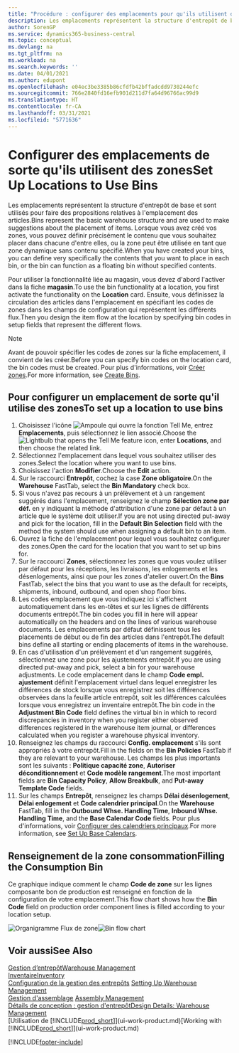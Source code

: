 ```yaml
---
title: "Procédure : configurer des emplacements pour qu'ils utilisent des zones | Microsoft Docs"
description: Les emplacements représentent la structure d'entrepôt de base et sont utilisés pour faire des propositions relatives à l'emplacement des articles. Lorsque vous avez créé vos zones, vous pouvez définir précisément le contenu que vous souhaitez placer dans chacune d'entre elles, ou la zone peut être utilisée en tant que zone dynamique sans contenu spécifié.
author: SorenGP
ms.service: dynamics365-business-central
ms.topic: conceptual
ms.devlang: na
ms.tgt_pltfrm: na
ms.workload: na
ms.search.keywords: ''
ms.date: 04/01/2021
ms.author: edupont
ms.openlocfilehash: e04ec3be3385b86cfdfb42bffadcdd9730244efc
ms.sourcegitcommit: 766e2840fd16efb901d211d7fa64d96766ac99d9
ms.translationtype: HT
ms.contentlocale: fr-CA
ms.lasthandoff: 03/31/2021
ms.locfileid: "5771636"
---
```

# <a name="set-up-locations-to-use-bins"></a><span data-ttu-id="f5d7b-104">Configurer des emplacements de sorte qu'ils utilisent des zones</span><span class="sxs-lookup"><span data-stu-id="f5d7b-104">Set Up Locations to Use Bins</span></span>
<span data-ttu-id="f5d7b-105">Les emplacements représentent la structure d'entrepôt de base et sont utilisés pour faire des propositions relatives à l'emplacement des articles.</span><span class="sxs-lookup"><span data-stu-id="f5d7b-105">Bins represent the basic warehouse structure and are used to make suggestions about the placement of items.</span></span> <span data-ttu-id="f5d7b-106">Lorsque vous avez créé vos zones, vous pouvez définir précisément le contenu que vous souhaitez placer dans chacune d'entre elles, ou la zone peut être utilisée en tant que zone dynamique sans contenu spécifié.</span><span class="sxs-lookup"><span data-stu-id="f5d7b-106">When you have created your bins, you can define very specifically the contents that you want to place in each bin, or the bin can function as a floating bin without specified contents.</span></span>  

<span data-ttu-id="f5d7b-107">Pour utiliser la fonctionnalité liée au magasin, vous devez d'abord l'activer dans la fiche **magasin**.</span><span class="sxs-lookup"><span data-stu-id="f5d7b-107">To use the bin functionality at a location, you first activate the functionality on the **Location** card.</span></span> <span data-ttu-id="f5d7b-108">Ensuite, vous définissez la circulation des articles dans l'emplacement en spécifiant les codes de zones dans les champs de configuration qui représentent les différents flux.</span><span class="sxs-lookup"><span data-stu-id="f5d7b-108">Then you design the item flow at the location by specifying bin codes in setup fields that represent the different flows.</span></span>  

> [!NOTE]  
>  <span data-ttu-id="f5d7b-109">Avant de pouvoir spécifier les codes de zones sur la fiche emplacement, il convient de les créer.</span><span class="sxs-lookup"><span data-stu-id="f5d7b-109">Before you can specify bin codes on the location card, the bin codes must be created.</span></span> <span data-ttu-id="f5d7b-110">Pour plus d'informations, voir [Créer zones](warehouse-how-to-create-individual-bins.md).</span><span class="sxs-lookup"><span data-stu-id="f5d7b-110">For more information, see [Create Bins](warehouse-how-to-create-individual-bins.md).</span></span>  

## <a name="to-set-up-a-location-to-use-bins"></a><span data-ttu-id="f5d7b-111">Pour configurer un emplacement de sorte qu'il utilise des zones</span><span class="sxs-lookup"><span data-stu-id="f5d7b-111">To set up a location to use bins</span></span>  
1.  <span data-ttu-id="f5d7b-112">Choisissez l'icône ![Ampoule qui ouvre la fonction Tell Me](media/ui-search/search_small.png "Dites-moi ce que vous voulez faire"), entrez **Emplacements**, puis sélectionnez le lien associé.</span><span class="sxs-lookup"><span data-stu-id="f5d7b-112">Choose the ![Lightbulb that opens the Tell Me feature](media/ui-search/search_small.png "Tell me what you want to do") icon, enter **Locations**, and then choose the related link.</span></span>  
2.  <span data-ttu-id="f5d7b-113">Sélectionnez l'emplacement dans lequel vous souhaitez utiliser des zones.</span><span class="sxs-lookup"><span data-stu-id="f5d7b-113">Select the location where you want to use bins.</span></span>  
3.  <span data-ttu-id="f5d7b-114">Choisissez l'action **Modifier**.</span><span class="sxs-lookup"><span data-stu-id="f5d7b-114">Choose the **Edit** action.</span></span>  
4.  <span data-ttu-id="f5d7b-115">Sur le raccourci **Entrepôt**, cochez la case **Zone obligatoire**.</span><span class="sxs-lookup"><span data-stu-id="f5d7b-115">On the **Warehouse** FastTab, select the **Bin Mandatory** check box.</span></span>  
5.  <span data-ttu-id="f5d7b-116">Si vous n'avez pas recours à un prélèvement et à un rangement suggérés dans l'emplacement, renseignez le champ **Sélection zone par déf.** en y indiquant la méthode d'attribution d'une zone par défaut à un article que le système doit utiliser.</span><span class="sxs-lookup"><span data-stu-id="f5d7b-116">If you are not using directed put-away and pick for the location, fill in the **Default Bin Selection** field with the method the system should use when assigning a default bin to an item.</span></span>  
6.  <span data-ttu-id="f5d7b-117">Ouvrez la fiche de l'emplacement pour lequel vous souhaitez configurer des zones.</span><span class="sxs-lookup"><span data-stu-id="f5d7b-117">Open the card for the location that you want to set up bins for.</span></span>
7.  <span data-ttu-id="f5d7b-118">Sur le raccourci **Zones**, sélectionnez les zones que vous voulez utiliser par défaut pour les réceptions, les livraisons, les enlogements et les désenlogements, ainsi que pour les zones d'atelier ouvert.</span><span class="sxs-lookup"><span data-stu-id="f5d7b-118">On the **Bins** FastTab, select the bins that you want to use as the default for receipts, shipments, inbound, outbound, and open shop floor bins.</span></span>  
8.  <span data-ttu-id="f5d7b-119">Les codes emplacement que vous indiquez ici s'affichent automatiquement dans les en-têtes et sur les lignes de différents documents entrepôt.</span><span class="sxs-lookup"><span data-stu-id="f5d7b-119">The bin codes you fill in here will appear automatically on the headers and on the lines of various warehouse documents.</span></span> <span data-ttu-id="f5d7b-120">Les emplacements par défaut définissent tous les placements de début ou de fin des articles dans l'entrepôt.</span><span class="sxs-lookup"><span data-stu-id="f5d7b-120">The default bins define all starting or ending placements of items in the warehouse.</span></span>  
9.  <span data-ttu-id="f5d7b-121">En cas d'utilisation d'un prélèvement et d'un rangement suggérés, sélectionnez une zone pour les ajustements entrepôt.</span><span class="sxs-lookup"><span data-stu-id="f5d7b-121">If you are using directed put-away and pick, select a bin for your warehouse adjustments.</span></span> <span data-ttu-id="f5d7b-122">Le code emplacement dans le champ **Code empl. ajustement** définit l'emplacement virtuel dans lequel enregistrer les différences de stock lorsque vous enregistrez soit les différences observées dans la feuille article entrepôt, soit les différences calculées lorsque vous enregistrez un inventaire entrepôt.</span><span class="sxs-lookup"><span data-stu-id="f5d7b-122">The bin code in the **Adjustment Bin Code** field defines the virtual bin in which to record discrepancies in inventory when you register either observed differences registered in the warehouse item journal, or differences calculated when you register a warehouse physical inventory.</span></span>  
10. <span data-ttu-id="f5d7b-123">Renseignez les champs du raccourci **Config. emplacement** s'ils sont appropriés à votre entrepôt.</span><span class="sxs-lookup"><span data-stu-id="f5d7b-123">Fill in the fields on the **Bin Policies** FastTab if they are relevant to your warehouse.</span></span> <span data-ttu-id="f5d7b-124">Les champs les plus importants sont les suivants : **Politique capacité zone**, **Autoriser déconditionnement** et **Code modèle rangement**.</span><span class="sxs-lookup"><span data-stu-id="f5d7b-124">The most important fields are **Bin Capacity Policy**, **Allow Breakbulk**, and **Put-away Template Code** fields.</span></span>  
11. <span data-ttu-id="f5d7b-125">Sur les champs **Entrepôt**, renseignez les champs **Délai désenlogement**, **Délai enlogement** et **Code calendrier principal**.</span><span class="sxs-lookup"><span data-stu-id="f5d7b-125">On the **Warehouse** FastTab, fill in the **Outbound Whse. Handling Time**, **Inbound Whse. Handling Time**, and the **Base Calendar Code** fields.</span></span> <span data-ttu-id="f5d7b-126">Pour plus d'informations, voir [Configurer des calendriers principaux](across-how-to-assign-base-calendars.md).</span><span class="sxs-lookup"><span data-stu-id="f5d7b-126">For more information, see [Set Up Base Calendars](across-how-to-assign-base-calendars.md).</span></span>

## <a name="filling-the-consumption-bin"></a><span data-ttu-id="f5d7b-127">Renseignement de la zone consommation</span><span class="sxs-lookup"><span data-stu-id="f5d7b-127">Filling the Consumption Bin</span></span>
<span data-ttu-id="f5d7b-128">Ce graphique indique comment le champ **Code de zone** sur les lignes composante bon de production est renseigné en fonction de la configuration de votre emplacement.</span><span class="sxs-lookup"><span data-stu-id="f5d7b-128">This flow chart shows how the **Bin Code** field on production order component lines is filled according to your location setup.</span></span>

<span data-ttu-id="f5d7b-129">![Organigramme Flux de zone](media/binflow.png "BinFlow")</span><span class="sxs-lookup"><span data-stu-id="f5d7b-129">![Bin flow chart](media/binflow.png "BinFlow")</span></span>  

## <a name="see-also"></a><span data-ttu-id="f5d7b-130">Voir aussi</span><span class="sxs-lookup"><span data-stu-id="f5d7b-130">See Also</span></span>
[<span data-ttu-id="f5d7b-131">Gestion d’entrepôt</span><span class="sxs-lookup"><span data-stu-id="f5d7b-131">Warehouse Management</span></span>](warehouse-manage-warehouse.md)  
[<span data-ttu-id="f5d7b-132">Inventaire</span><span class="sxs-lookup"><span data-stu-id="f5d7b-132">Inventory</span></span>](inventory-manage-inventory.md)  
<span data-ttu-id="f5d7b-133">[Configuration de la gestion des entrepôts](warehouse-setup-warehouse.md)   </span><span class="sxs-lookup"><span data-stu-id="f5d7b-133">[Setting Up Warehouse Management](warehouse-setup-warehouse.md)   </span></span>  
<span data-ttu-id="f5d7b-134">[Gestion d'assemblage](assembly-assemble-items.md)  </span><span class="sxs-lookup"><span data-stu-id="f5d7b-134">[Assembly Management](assembly-assemble-items.md)  </span></span>  
[<span data-ttu-id="f5d7b-135">Détails de conception : gestion d'entrepôt</span><span class="sxs-lookup"><span data-stu-id="f5d7b-135">Design Details: Warehouse Management</span></span>](design-details-warehouse-management.md)  
<span data-ttu-id="f5d7b-136">[Utilisation de [!INCLUDE[prod_short](includes/prod_short.md)]](ui-work-product.md)</span><span class="sxs-lookup"><span data-stu-id="f5d7b-136">[Working with [!INCLUDE[prod_short](includes/prod_short.md)]](ui-work-product.md)</span></span>


[!INCLUDE[footer-include](includes/footer-banner.md)]